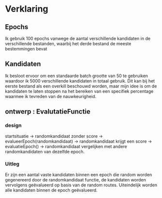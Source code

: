 # Verklaring

## Epochs
Ik gebruik 100 epochs vanwege de aantal verschillende kandidaten in de verschillende bestanden, waarbij het derde bestand de meeste bestemmingen bevat
## Kandidaten
Ik besloot ervoor om een standaarde batch grootte van 50 te gebruiken waardoor ik 5000 verschillende kandidaten in totaal gebruik. Dit kan bij het eerste bestand als een overkill beschouwd worden, maar mijn idee is om de kandidaten te laten stoppen na het bereiken van een specifiek percentage waarmee ik tevreden van de nauwkeurigheid.

## ontwerp : EvalutatieFunctie

### design
startsituatie &rarr; randomkandidaat zonder score &rarr; evalueerEpoch(randomkandidaat) &rarr; randomkandidaat krijgt een score &rarr; evaluatieEpoch() &rarr; randomkandidaat vergelijken met andere randomkandidaten van dezelfde epoch.

### Uitleg
Er zijn een aantal vaste kandidaten binnen een epoch die random worden gegenereerd door de randomkandidaat functie, de kandidaten worden vervolgens geëvalueerd op basis van de random routes. Uiteindelijk worden alle kandidaten binnen de epoch geëvalueerd.

